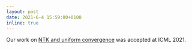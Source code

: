 ```yaml
---
layout: post
date: 2021-6-4 15:59:00+0100
inline: true
---
```


Our work on <a href="http://arxiv.org/abs/2105.03491">NTK and uniform convergence</a> was accepted at ICML 2021.
